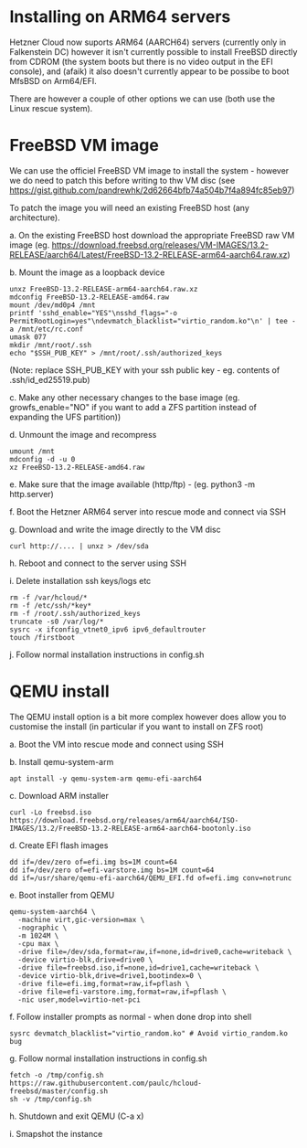 
# Installing on ARM64 servers

Hetzner Cloud now suports ARM64 (AARCH64) servers (currently only in
Falkenstein DC) however it isn't currently possible to install FreeBSD directly
from CDROM (the system boots but there is no video output in the EFI console),
and (afaik) it also doesn't currently appear to be possibe to boot MfsBSD on
Arm64/EFI.

There are however a couple of other options we can use (both use the Linux
rescue system).

# FreeBSD VM image

We can use the officiel FreeBSD VM image to install the system - however we do
need to patch this before writing to thw VM disc (see
https://gist.github.com/pandrewhk/2d62664bfb74a504b7f4a894fc85eb97) 

To patch the image you will need an existing FreeBSD host (any architecture).

a.  On the existing FreeBSD host download the appropriate FreeBSD raw VM image (eg.  https://download.freebsd.org/releases/VM-IMAGES/13.2-RELEASE/aarch64/Latest/FreeBSD-13.2-RELEASE-arm64-aarch64.raw.xz)

b.  Mount the image as a loopback device 

    unxz FreeBSD-13.2-RELEASE-arm64-aarch64.raw.xz
    mdconfig FreeBSD-13.2-RELEASE-amd64.raw 
    mount /dev/md0p4 /mnt
    printf 'sshd_enable="YES"\nsshd_flags="-o PermitRootLogin=yes"\ndevmatch_blacklist="virtio_random.ko"\n' | tee -a /mnt/etc/rc.conf
    umask 077
    mkdir /mnt/root/.ssh
    echo "$SSH_PUB_KEY" > /mnt/root/.ssh/authorized_keys

(Note: replace SSH_PUB_KEY with your ssh public key - eg. contents of .ssh/id_ed25519.pub)

c.  Make any other necessary changes to the base image (eg. growfs_enable="NO" if you want to add a ZFS partition instead of expanding the UFS partition))

d.  Unmount the image and recompress

    umount /mnt
    mdconfig -d -u 0
    xz FreeBSD-13.2-RELEASE-amd64.raw 

e.  Make sure that the image available (http/ftp) - (eg. python3 -m http.server)

f.  Boot the Hetzner ARM64 server into rescue mode and connect via SSH

g.  Download and write the image directly to the VM disc 

    curl http://.... | unxz > /dev/sda

h.  Reboot and connect to the server using SSH 

i.  Delete installation ssh keys/logs etc

    rm -f /var/hcloud/*
    rm -f /etc/ssh/*key*
    rm -f /root/.ssh/authorized_keys
    truncate -s0 /var/log/*
    sysrc -x ifconfig_vtnet0_ipv6 ipv6_defaultrouter
    touch /firstboot

j.  Follow normal installation instructions in config.sh

# QEMU install

The QEMU install option is a bit more complex however does allow you to customise the install (in particular if you want to install on ZFS root)

a.  Boot the VM into rescue mode and connect using SSH

b.  Install qemu-system-arm

    apt install -y qemu-system-arm qemu-efi-aarch64

c.  Download ARM installer 

    curl -Lo freebsd.iso https://download.freebsd.org/releases/arm64/aarch64/ISO-IMAGES/13.2/FreeBSD-13.2-RELEASE-arm64-aarch64-bootonly.iso

d.  Create EFI flash images

    dd if=/dev/zero of=efi.img bs=1M count=64
    dd if=/dev/zero of=efi-varstore.img bs=1M count=64
    dd if=/usr/share/qemu-efi-aarch64/QEMU_EFI.fd of=efi.img conv=notrunc

e.  Boot installer from QEMU

    qemu-system-aarch64 \
      -machine virt,gic-version=max \
      -nographic \
      -m 1024M \
      -cpu max \
      -drive file=/dev/sda,format=raw,if=none,id=drive0,cache=writeback \
      -device virtio-blk,drive=drive0 \
      -drive file=freebsd.iso,if=none,id=drive1,cache=writeback \
      -device virtio-blk,drive=drive1,bootindex=0 \
      -drive file=efi.img,format=raw,if=pflash \
      -drive file=efi-varstore.img,format=raw,if=pflash \
      -nic user,model=virtio-net-pci

f.  Follow installer prompts as normal - when done drop into shell 

    sysrc devmatch_blacklist="virtio_random.ko" # Avoid virtio_random.ko bug

g.  Follow normal installation instructions in config.sh

    fetch -o /tmp/config.sh https://raw.githubusercontent.com/paulc/hcloud-freebsd/master/config.sh
    sh -v /tmp/config.sh


h.  Shutdown and exit QEMU (C-a x)

i.  Smapshot the instance

